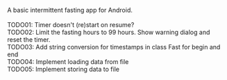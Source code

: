 A basic intermittent fasting app for Android. \
\
TODO01: Timer doesn't (re)start on resume? \
TODO02: Limit the fasting hours to 99 hours. Show warning dialog and reset the timer. \
TODO03: Add string conversion for timestamps in class Fast for begin and end \
TODO04: Implement loading data from file \
TODO05: Implement storing data to file
